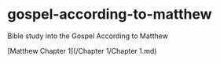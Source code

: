 # gospel-according-to-matthew
Bible study into the Gospel According to Matthew


[Matthew Chapter 1](/Chapter 1/Chapter 1.md)